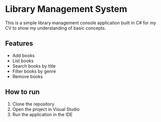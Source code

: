 # Library Management System

This is a simple library management console application built in C# for my CV to show my understanding of basic concepts.

## Features
- Add books
- List books
- Search books by title
- Filter books by genre
- Remove books

## How to run
1. Clone the repository
2. Open the project in Visual Studio
3. Run the application in the IDE